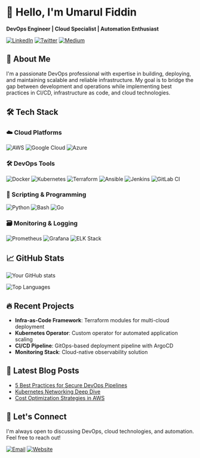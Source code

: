 # 👋 Hello, I'm Umarul Fiddin

**DevOps Engineer | Cloud Specialist | Automation Enthusiast**

[![LinkedIn](https://img.shields.io/badge/LinkedIn-0077B5?style=for-the-badge&logo=linkedin&logoColor=white)](https://www.linkedin.com/in/yourprofile/)
[![Twitter](https://img.shields.io/badge/Twitter-1DA1F2?style=for-the-badge&logo=twitter&logoColor=white)](https://twitter.com/yourhandle)
[![Medium](https://img.shields.io/badge/Medium-12100E?style=for-the-badge&logo=medium&logoColor=white)](https://medium.com/@yourhandle)

## 🚀 About Me

I'm a passionate DevOps professional with expertise in building, deploying, and maintaining scalable and reliable infrastructure. My goal is to bridge the gap between development and operations while implementing best practices in CI/CD, infrastructure as code, and cloud technologies.

## 🛠 Tech Stack

### ☁️ Cloud Platforms
![AWS](https://img.shields.io/badge/AWS-%23FF9900.svg?style=for-the-badge&logo=amazon-aws&logoColor=white)
![Google Cloud](https://img.shields.io/badge/Google_Cloud-4285F4?style=for-the-badge&logo=google-cloud&logoColor=white)
![Azure](https://img.shields.io/badge/Azure-0089D6?style=for-the-badge&logo=microsoft-azure&logoColor=white)

### 🛠 DevOps Tools
![Docker](https://img.shields.io/badge/Docker-2496ED?style=for-the-badge&logo=docker&logoColor=white)
![Kubernetes](https://img.shields.io/badge/Kubernetes-326CE5?style=for-the-badge&logo=kubernetes&logoColor=white)
![Terraform](https://img.shields.io/badge/Terraform-7B42BC?style=for-the-badge&logo=terraform&logoColor=white)
![Ansible](https://img.shields.io/badge/Ansible-EE0000?style=for-the-badge&logo=ansible&logoColor=white)
![Jenkins](https://img.shields.io/badge/Jenkins-D24939?style=for-the-badge&logo=jenkins&logoColor=white)
![GitLab CI](https://img.shields.io/badge/GitLab_CI-FCA121?style=for-the-badge&logo=gitlab&logoColor=white)

### 📝 Scripting & Programming
![Python](https://img.shields.io/badge/Python-3776AB?style=for-the-badge&logo=python&logoColor=white)
![Bash](https://img.shields.io/badge/Bash-4EAA25?style=for-the-badge&logo=gnu-bash&logoColor=white)
![Go](https://img.shields.io/badge/Go-00ADD8?style=for-the-badge&logo=go&logoColor=white)

### 🗃️ Monitoring & Logging
![Prometheus](https://img.shields.io/badge/Prometheus-E6522C?style=for-the-badge&logo=prometheus&logoColor=white)
![Grafana](https://img.shields.io/badge/Grafana-F46800?style=for-the-badge&logo=grafana&logoColor=white)
![ELK Stack](https://img.shields.io/badge/ELK_Stack-005571?style=for-the-badge&logo=elastic&logoColor=white)

## 📈 GitHub Stats

![Your GitHub stats](https://github-readme-stats.vercel.app/api?username=umarfd&show_icons=true&theme=radical)

![Top Languages](https://github-readme-stats.vercel.app/api/top-langs/?username=umarfd&layout=compact&theme=radical)

## 🔥 Recent Projects

- **Infra-as-Code Framework**: Terraform modules for multi-cloud deployment
- **Kubernetes Operator**: Custom operator for automated application scaling
- **CI/CD Pipeline**: GitOps-based deployment pipeline with ArgoCD
- **Monitoring Stack**: Cloud-native observability solution

## 📝 Latest Blog Posts

<!-- Replace with your actual blog posts -->
- [5 Best Practices for Secure DevOps Pipelines](https://medium.com/@yourhandle)
- [Kubernetes Networking Deep Dive](https://medium.com/@yourhandle)
- [Cost Optimization Strategies in AWS](https://medium.com/@yourhandle)

## 💬 Let's Connect

I'm always open to discussing DevOps, cloud technologies, and automation. Feel free to reach out!

[![Email](https://img.shields.io/badge/Email-D14836?style=for-the-badge&logo=gmail&logoColor=white)](mailto:your.email@example.com)
[![Website](https://img.shields.io/badge/Website-FF7139?style=for-the-badge&logo=firefox&logoColor=white)](https://yourwebsite.com)
